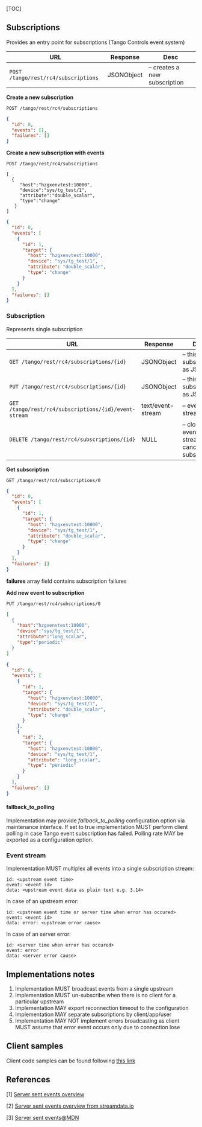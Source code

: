 [TOC]

## Subscriptions

Provides an entry point for subscriptions (Tango Controls event system)

| URL                                        | Response           | Desc
|-----------------------------------------|------------|--------------------------
|`POST /tango/rest/rc4/subscriptions`             | JSONObject | – creates a new subscription  

**Create a new subscription**

`POST /tango/rest/rc4/subscriptions`


```json
{
  "id": 0,
  "events": [],
  "failures": []
}
```

**Create a new subscription with events**

```
POST /tango/rest/rc4/subscriptions

[
  {
     "host":"hzgxenvtest:10000",
     "device":"sys/tg_test/1",
     "attribute":"double_scalar",
     "type":"change"
   }
]
```


```json
{
  "id": 0,
  "events": [
    {
      "id": 1,
      "target": {
        "host": "hzgxenvtest:10000",
        "device": "sys/tg_test/1",
        "attribute": "double_scalar",
        "type": "change"
      }
    }
  ],
  "failures": []
}
```

### Subscription

Represents single subscription

| URL                                        | Response           | Desc
|-----------------------------------------|------------|--------------------------
|`GET /tango/rest/rc4/subscriptions/{id}`              | JSONObject  | – this subscription as JSON 
|`PUT /tango/rest/rc4/subscriptions/{id}`              | JSONObject  | – this subscription as JSON
|`GET /tango/rest/rc4/subscriptions/{id}/event-stream` | text/event-stream  | – events stream
|`DELETE /tango/rest/rc4/subscriptions/{id}`           | NULL  | – closes events stream and cancels subscription

**Get subscription**

`GET /tango/rest/rc4/subscriptions/0`

```json
{
  "id": 0,
  "events": [
    {
      "id": 1,
      "target": {
        "host": "hzgxenvtest:10000",
        "device": "sys/tg_test/1",
        "attribute": "double_scalar",
        "type": "change"
      }
    }
  ],
  "failures": []
}
```

**failures** array field contains subscription failures

**Add new event to subscription**

`PUT /tango/rest/rc4/subscriptions/0`

```json
[
  {
    "host":"hzgxenvtest:10000",
    "device":"sys/tg_test/1",
    "attribute":"long_scalar",
    "type":"periodic"
  }
]
```

```json
{
  "id": 0,
  "events": [
    {
      "id": 1,
      "target": {
        "host": "hzgxenvtest:10000",
        "device": "sys/tg_test/1",
        "attribute": "double_scalar",
        "type": "change"
      }
    },
    {
      "id": 2,
      "target": {
        "host": "hzgxenvtest:10000",
        "device": "sys/tg_test/1",
        "attribute": "long_scalar",
        "type": "periodic"
      }
    }
  ],
  "failures": []
}
```

#### fallback_to_polling

Implementation may provide *fallback_to_polling* configuration option via maintenance interface. If set to true implementation MUST perform client polling in case Tango event subscription has failed. Polling rate MAY be exported as a configuration option.  

### Event stream

Implementation MUST multiplex all events into a single subscription stream:

```
id: <upstream event time>
event: <event id> 
data: <upstream event data as plain text e.g. 3.14>
```

In case of an upstream error:

```
id: <upstream event time or server time when error has occured>
event: <event id> 
data: error: <upstream error cause>
```

In case of an server error:

```
id: <server time when error has occured>
event: error 
data: <server error cause>
```


## Implementations notes

1. Implementation MUST broadcast events from a single upstream
2. Implementation MUST un-subscribe when there is no client for a particular upstream
3. Implementation MAY export reconnection timeout to the configuration
4. Implementation MAY separate subscriptions by client/app/user
5. Implementation MAY NOT implement errors broadcasting as client MUST assume that error event occurs only due to connection lose

## Client samples

Client code samples can be found following [this link](https://github.com/tango-controls/rest-api/tree/master/docs/samples)

## References

[1] [Server sent events overview](https://www.w3schools.com/html/html5_serversentevents.asp)

[2] [Server sent events overview from streamdata.io](https://streamdata.io/blog/server-sent-events/)

[3] [Server sent events@MDN](https://developer.mozilla.org/en-US/docs/Web/API/Server-sent_events/Using_server-sent_events)
